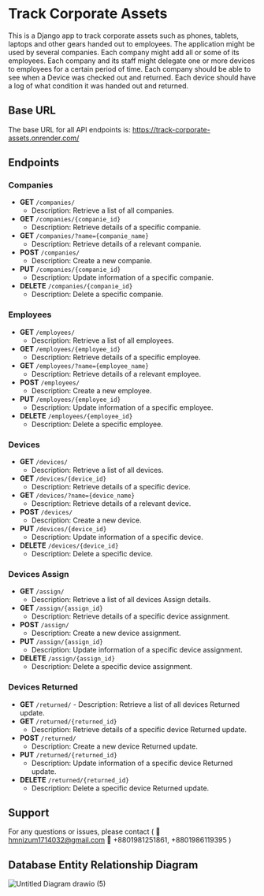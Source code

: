 # Track Corporate Assets
  This is a Django app to track corporate assets such as phones, tablets, laptops and other gears handed out to employees. The application might be used by several companies. 
  Each company might add all or some of its employees. Each company and its staff might delegate one or more devices to employees for a certain period of time.
  Each company should be able to see when a Device was checked out and returned. Each device should have a log of what condition it was handed out and returned.

## Base URL
  The base URL for all API endpoints is: https://track-corporate-assets.onrender.com/

## Endpoints

### Companies

  - **GET** `/companies/`
    - Description: Retrieve a list of all companies.
  - **GET** `/companies/{companie_id}`
    - Description: Retrieve details of a specific companie.
  - **GET** `/companies/?name={companie_name}`
    - Description: Retrieve details of a relevant companie.
  - **POST** `/companies/`
    - Description: Create a new companie.
  - **PUT** `/companies/{companie_id}`
    - Description: Update information of a specific companie.
  - **DELETE** `/companies/{companie_id}`
    - Description: Delete a specific companie.

### Employees

  - **GET** `/employees/`
    - Description: Retrieve a list of all employees.
  - **GET** `/employees/{employee_id}`
    - Description: Retrieve details of a specific employee.
  - **GET** `/employees/?name={employee_name}`
    - Description: Retrieve details of a relevant employee.
  - **POST** `/employees/`
    - Description: Create a new employee.
  - **PUT** `/employees/{employee_id}`
    - Description: Update information of a specific employee.
  - **DELETE** `/employees/{employee_id}`
    - Description: Delete a specific employee.
 
### Devices
  - **GET** `/devices/`
    - Description: Retrieve a list of all devices.
  - **GET** `/devices/{device_id}`
    - Description: Retrieve details of a specific device.
  - **GET** `/devices/?name={device_name}`
    - Description: Retrieve details of a relevant device.
  - **POST** `/devices/`
    - Description: Create a new device.
  - **PUT** `/devices/{device_id}`
    - Description: Update information of a specific device.
  - **DELETE** `/devices/{device_id}`
    - Description: Delete a specific device.

### Devices Assign
  - **GET** `/assign/`
    - Description: Retrieve a list of all devices Assign details.
  - **GET** `/assign/{assign_id}`
    - Description: Retrieve details of a specific device assignment.
  - **POST** `/assign/`
    - Description: Create a new device assignment.
  - **PUT** `/assign/{assign_id}`
    - Description: Update information of a specific device assignment.
  - **DELETE** `/assign/{assign_id}`
    - Description: Delete a specific device assignment.
      
### Devices Returned
   - **GET** `/returned/`
    - Description: Retrieve a list of all devices Returned update.
  - **GET** `/returned/{returned_id}`
    - Description: Retrieve details of a specific device  Returned update.
  - **POST** `/returned/`
    - Description: Create a new device  Returned update.
  - **PUT** `/returned/{returned_id}`
    - Description: Update information of a specific device  Returned update.
  - **DELETE** `/returned/{returned_id}`
    - Description: Delete a specific device  Returned update.

## Support
  For any questions or issues, please contact (
     📩  hmnizum1714032@gmail.com
     📱 +8801981251861, +8801986119395
  )
  
## Database Entity Relationship Diagram
![Untitled Diagram drawio (5)](https://github.com/H-M-Nizum/trackCorporateAssets/assets/106550437/c15065ee-32f3-4ece-ad73-2f45d5477244)

